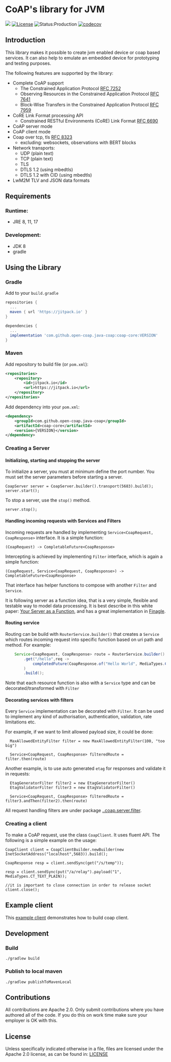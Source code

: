 CoAP's library for JVM
======================

[![](https://jitpack.io/v/open-coap/java-coap.svg)](https://jitpack.io/#open-coap/java-coap)
[![License](https://img.shields.io/badge/license-Apache%202.0-brightgreen.svg)](LICENSE)
![Status:Production](https://img.shields.io/badge/Project%20status-Production-brightgreen.svg)
[![codecov](https://codecov.io/gh/open-coap/java-coap/branch/master/graph/badge.svg?token=8XE69RTQIZ)](https://codecov.io/gh/open-coap/java-coap)

Introduction
------------

This library makes it possible to create jvm enabled device or coap based services. It can also help to emulate an
embedded device for prototyping and testing purposes.

The following features are supported by the library:

* Complete CoAP support
    - The Constrained Application Protocol [RFC 7252](https://tools.ietf.org/html/rfc7252)
    - Observing Resources in the Constrained Application Protocol [RFC 7641](https://tools.ietf.org/html/rfc7641)
    - Block-Wise Transfers in the Constrained Application Protocol [RFC 7959](https://tools.ietf.org/html/rfc7959)
* CoRE Link Format processing API
    - Constrained RESTful Environments (CoRE) Link Format [RFC 6690](https://tools.ietf.org/html/rfc6690)
* CoAP server mode
* CoAP client mode
* Coap over tcp, tls [RFC 8323](https://tools.ietf.org/html/rfc8323)
    - excluding: websockets, observations with BERT blocks
* Network transports:
  - UDP (plain text)
  - TCP (plain text)
  - TLS
  - DTLS 1.2 (using mbedtls)
  - DTLS 1.2 with CID (using mbedtls)
* LwM2M TLV and JSON data formats

Requirements
------------

### Runtime:

* JRE 8, 11, 17

### Development:

* JDK 8
* gradle

Using the Library
-----------------

### Gradle

Add to your `build.gradle`

```groovy
repositories {
  ...
  maven { url 'https://jitpack.io' }
}

dependencies {
  ...
  implementation 'com.github.open-coap.java-coap:coap-core:VERSION'
}
```

### Maven

Add repository to build file (or `pom.xml`):

```xml
<repositories>
    <repository>
        <id>jitpack.io</id>
        <url>https://jitpack.io</url>
    </repository>
</repositories>
```

Add dependency into your `pom.xml`:

```xml
<dependency>
    <groupId>com.github.open-coap.java-coap</groupId>
    <artifactId>coap-core</artifactId>
    <version>{VERSION}</version>
</dependency>
```

### Creating a Server

#### Initializing, starting and stopping the server

To initialize a server, you must at minimum define the port number. You must set the server parameters before starting a server.

    CoapServer server = CoapServer.builder().transport(5683).build();
    server.start();

To stop a server, use the `stop()` method.

    server.stop();

#### Handling incoming requests with Services and Filters

Incoming requests are handled by implementing `Service<CoapRequest, CoapResponse>` interface. It is a simple function: 

```
(CoapRequest) -> CompletableFuture<CoapResponse>
```

Intercepting is achieved by implementing `Filter` interface, which is again a simple function:

```
(CoapRequest, Service<CoapRequest, CoapResponse>) -> CompletableFuture<CoapResponse>
```

That interface has helper functions to compose with another `Filter` and `Service`.

It is following server as a function idea, that is a very simple, flexible and testable way to model data processing.
It is best describe in this white paper: [Your Server as a Function](https://monkey.org/~marius/funsrv.pdf), and has a great implementation in [Finagle](https://twitter.github.io/finagle).

#### Routing service

Routing can be build with `RouterService.builder()` that creates a `Service` which routes incoming request into specific function based on uri path and method. For example:

```java
    Service<CoapRequest, CoapResponse> route = RouterService.builder()
        .get("/hello",req ->
            completedFuture(CoapResponse.of("Hello World", MediaTypes.CT_TEXT_PLAIN))
        )
        .build();
``` 

Note that each resource function is also with a `Service` type and can be decorated/transformed with `Filter`

#### Decorating services with filters

Every `Service` implementation can be decorated with `Filter`. It can be used to implement any kind of authorisation, authentication, validation, rate limitations etc.

For example, if we want to limit allowed payload size, it could be done:

```
  MaxAllowedEntityFilter filter = new MaxAllowedEntityFilter(100, "too big")
  
  Service<CoapRequest, CoapResponse> filteredRoute = filter.then(route)
```

Another example, is to use auto generated `etag` for responses and validate it in requests:

```
  EtagGeneratorFilter filter2 = new EtagGeneratorFilter()
  EtagValidatorFilter filter3 = new EtagValidatorFilter()
  
  Service<CoapRequest, CoapResponse> filteredRoute = filter3.andThen(filter2).then(route)
```

All request handling filters are under package [..coap.server.filter](coap-core/src/main/java/com/mbed/coap/server/filter).

### Creating a client

To make a CoAP request, use the class `CoapClient`. It uses fluent API. The following is a simple example on the usage:

    CoapClient client = CoapClientBuilder.newBuilder(new InetSocketAddress("localhost",5683)).build();
    
    CoapResponse resp = client.sendSync(get("/s/temp"));
    
    resp = client.sendSync(put("/a/relay").payload("1", MediaTypes.CT_TEXT_PLAIN));
        
    //it is important to close connection in order to release socket
    client.close();
    

Example client
--------------

This [example client](example-client) demonstrates how to build coap client.


Development
-----------

### Build

    ./gradlew build

### Publish to local maven

    ./gradlew publishToMavenLocal

Contributions
-------------

All contributions are Apache 2.0. Only submit contributions where you have authored all of the code. If you do this on work time make sure your employer is OK with this.

License
-------

Unless specifically indicated otherwise in a file, files are licensed under the Apache 2.0 license, as can be found in: [LICENSE](LICENSE)
